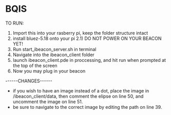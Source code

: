 # BQIS

TO RUN:

1) Import this into your rasberry pi, keep the folder structure intact
2) install bluez-5.18 onto your pi
2.1) DO NOT POWER ON YOUR BEACON YET! 
3) Run start_ibeacon_server.sh in terminal 
4) Navigate into the ibeacon_client folder
5) launch ibeacon_client.pde in proccessing, and hit run when prompted at the top of the screen
6) Now you may plug in your beacon


------CHANGES------

- if you wish to have an image instead of a dot, place the image in /ibeacon_client/data, then comment the elipse on line 50, and uncomment the image on line 51.
-  be sure to navigate to the correct image by editing the path on line 39. 

